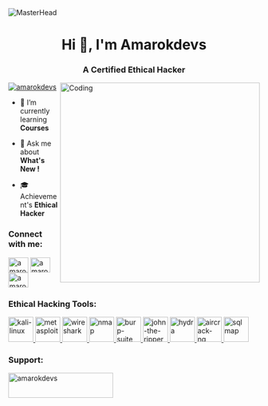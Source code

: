 <img src="https://i.pinimg.com/originals/87/f3/f1/87f3f1425b217691da645e97dbb50d55.gif" alt="MasterHead">
<h1 align="center">Hi 👋, I'm Amarokdevs</h1>
<h3 align="center">A Certified Ethical Hacker</h3>
<img align="right" alt="Coding" width="400" src="https://i.pinimg.com/originals/81/17/8b/81178b47a8598f0c81c4799f2cdd4057.gif">

<p align="left"> <a href="https://twitter.com/amarokdevs" target="blank"><img src="https://img.shields.io/twitter/follow/amarokdevs?logo=twitter&style=for-the-badge" alt="amarokdevs" /></a> </p>

- 🧃 I’m currently learning **Courses**

- 💬 Ask me about **What's New !**

- 🎓 Achievement's **Ethical Hacker**

<h3 align="left">Connect with me:</h3>
<p align="left">
<a href="https://twitter.com/amarokdevs" target="blank"><img align="center" src="https://raw.githubusercontent.com/rahuldkjain/github-profile-readme-generator/master/src/images/icons/Social/twitter.svg" alt="amarokdevs" height="30" width="40" /></a>
<a href="https://instagram.com/amarokdevs" target="blank"><img align="center" src="https://raw.githubusercontent.com/rahuldkjain/github-profile-readme-generator/master/src/images/icons/Social/instagram.svg" alt="amarokdevs" height="30" width="40" /></a>
<a href="https://www.youtube.com/c/amarokdevs" target="blank"><img align="center" src="https://raw.githubusercontent.com/rahuldkjain/github-profile-readme-generator/master/src/images/icons/Social/youtube.svg" alt="amarokdevs" height="30" width="40" /></a>
</p>

<h3 align="left">Ethical Hacking Tools:</h3>
<p align="left"> 
  <!-- Kali Linux -->
  <a href="https://www.kali.org/" target="_blank" rel="noreferrer"> 
    <img src="https://upload.wikimedia.org/wikipedia/commons/2/2b/Kali-dragon-icon.svg" alt="kali-linux" width="50" height="50"/> 
  </a>
  <!-- Metasploit -->
  <a href="https://www.metasploit.com/" target="_blank" rel="noreferrer"> 
    <img src="https://upload.wikimedia.org/wikipedia/commons/9/94/Metasploit_logo.svg" alt="metasploit" width="50" height="50"/> 
  </a>
  <!-- Wireshark -->
  <a href="https://www.wireshark.org/" target="_blank" rel="noreferrer"> 
    <img src="https://upload.wikimedia.org/wikipedia/commons/8/87/Wireshark_Logo_2020.svg" alt="wireshark" width="50" height="50"/> 
  </a>
  <!-- Nmap -->
  <a href="https://nmap.org/" target="_blank" rel="noreferrer"> 
    <img src="https://upload.wikimedia.org/wikipedia/commons/5/56/Nmap_logo.svg" alt="nmap" width="50" height="50"/> 
  </a>
  <!-- Burp Suite -->
  <a href="https://portswigger.net/burp" target="_blank" rel="noreferrer"> 
    <img src="https://upload.wikimedia.org/wikipedia/commons/1/19/Burp_Suite_Logo.svg" alt="burp-suite" width="50" height="50"/> 
  </a>
  <!-- John the Ripper -->
  <a href="https://www.openwall.com/john/" target="_blank" rel="noreferrer"> 
    <img src="https://upload.wikimedia.org/wikipedia/commons/1/16/John_the_Ripper_logo.png" alt="john-the-ripper" width="50" height="50"/> 
  </a>
  <!-- Hydra -->
  <a href="https://github.com/vanhauser-thc/thc-hydra" target="_blank" rel="noreferrer"> 
    <img src="https://upload.wikimedia.org/wikipedia/commons/4/46/Hydra_logo.png" alt="hydra" width="50" height="50"/> 
  </a>
  <!-- Aircrack-ng -->
  <a href="https://www.aircrack-ng.org/" target="_blank" rel="noreferrer"> 
    <img src="https://upload.wikimedia.org/wikipedia/commons/8/8f/Aircrack-ng_logo.svg" alt="aircrack-ng" width="50" height="50"/> 
  </a>
  <!-- SQLmap -->
  <a href="https://sqlmap.org/" target="_blank" rel="noreferrer"> 
    <img src="https://upload.wikimedia.org/wikipedia/commons/6/60/Sqlmap_logo.svg" alt="sqlmap" width="50" height="50"/> 
  </a>
</p>

<h3 align="left">Support:</h3>
<p><a href="https://www.buymeacoffee.com/amarokdevs "> <img align="left" src="https://cdn.buymeacoffee.com/buttons/v2/default-yellow.png" height="50" width="210" alt="amarokdevs " /></a></p><br><br>
